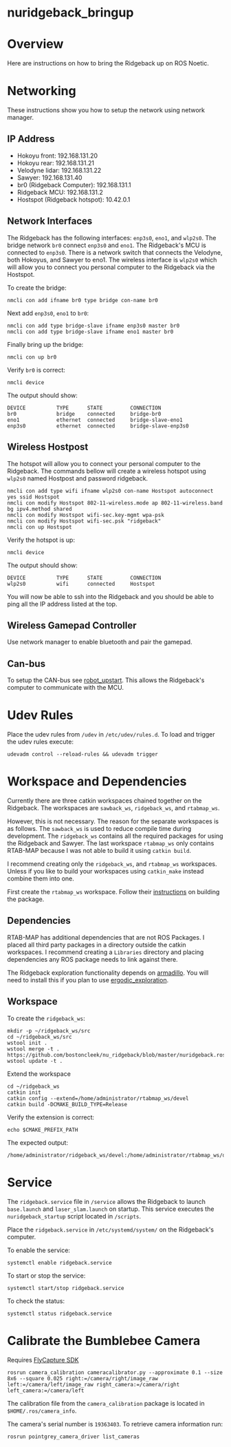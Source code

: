 # nuridgeback_bringup

# Overview
Here are instructions on how to bring the Ridgeback up on ROS Noetic.

# Networking
These instructions show you how to setup the network using network manager.

## IP Address
- Hokoyu front: 192.168.131.20
- Hokoyu rear: 192.168.131.21
- Velodyne lidar: 192.168.131.22
- Sawyer: 192.168.131.40
- br0 (Ridgeback Computer): 192.168.131.1
- Ridgeback MCU: 192.168.131.2
- Hostspot (Ridgeback hotspot): 10.42.0.1

## Network Interfaces
The Ridgeback has the following interfaces: `enp3s0`, `eno1`, and `wlp2s0`. The bridge network `br0`
connect `enp3s0` and `eno1`. The Ridgeback's MCU is connected to `enp3s0`. There is a network switch that connects the Velodyne, both Hokoyus, and Sawyer to eno1. The wireless interface is `wlp2s0` which will allow you to connect you personal computer to the Ridgeback via the Hostspot.

To create the bridge:
```
nmcli con add ifname br0 type bridge con-name br0
```

Next add `enp3s0`, `eno1` to `br0`:
```
nmcli con add type bridge-slave ifname enp3s0 master br0
nmcli con add type bridge-slave ifname eno1 master br0
```

Finally bring up the bridge:
```
nmcli con up br0
```

Verify `br0` is correct:
```
nmcli device
```

The output should show:
```
DEVICE          TYPE      STATE         CONNECTION          
br0             bridge    connected     bridge-br0          
eno1            ethernet  connected     bridge-slave-eno1   
enp3s0          ethernet  connected     bridge-slave-enp3s0

```

## Wireless Hostpost
The hotspot will allow you to connect your personal computer to the Ridgeback. The commands bellow will create a wireless hotspot using `wlp2s0` named Hostpost and password ridgeback.

```
nmcli con add type wifi ifname wlp2s0 con-name Hostspot autoconnect yes ssid Hostspot
nmcli con modify Hostspot 802-11-wireless.mode ap 802-11-wireless.band bg ipv4.method shared
nmcli con modify Hostspot wifi-sec.key-mgmt wpa-psk
nmcli con modify Hostspot wifi-sec.psk "ridgeback"
nmcli con up Hostspot
```

Verify the hotspot is up:
```
nmcli device
```

The output should show:
```
DEVICE          TYPE      STATE         CONNECTION          
wlp2s0          wifi      connected     Hostspot            
```

You will now be able to ssh into the Ridgeback and you should be able to ping all the IP address listed at the top.

## Wireless Gamepad Controller
Use network manager to enable bluetooth and pair the gamepad.  

## Can-bus
To setup the CAN-bus see [robot_upstart](https://github.com/Crowdedlight/robot_upstart). This allows the Ridgeback's computer to communicate with the MCU.

# Udev Rules
Place the udev rules from `/udev` in `/etc/udev/rules.d`. To load and trigger the udev rules
execute:

```
udevadm control --reload-rules && udevadm trigger
```

# Workspace and Dependencies
Currently there are three catkin workspaces chained together on the Ridgeback.
The workspaces are `sawback_ws`, `ridgeback_ws`, and `rtabmap_ws`.

However, this is not necessary. The reason for the separate workspaces is as follows. The `sawback_ws` is used to reduce compile time during development. The `ridgeback_ws` contains all the required packages for using the Ridgeback and Sawyer. The last workspace `rtabmap_ws` only contains RTAB-MAP because I was not able to build it using `catkin build`.

I recommend creating only the `ridgeback_ws`, and `rtabmap_ws` workspaces. Unless if you like to build your workspaces using `catkin_make` instead combine them into one.

First create the `rtabmap_ws` workspace. Follow their [instructions](https://github.com/introlab/rtabmap_ros) on building the package.


## Dependencies
RTAB-MAP has additional dependencies that are not ROS Packages. I placed all third party packages in a directory outside the catkin workspaces. I recommend creating a `Libraries` directory and placing dependencies any ROS package needs to link against there.

The Ridgeback exploration functionality depends on [armadillo](http://arma.sourceforge.net/
). You will need to install this if you plan to use [ergodic_exploration](https://github.com/bostoncleek/ergodic_exploration).

## Workspace

To create the `ridgeback_ws`:
```
mkdir -p ~/ridgeback_ws/src
cd ~/ridgeback_ws/src
wstool init .
wstool merge -t . https://github.com/bostoncleek/nu_ridgeback/blob/master/nuridgeback.rosinstall
wstool update -t .
```

Extend the workspace
```
cd ~/ridgeback_ws
catkin init
catkin config --extend=/home/administrator/rtabmap_ws/devel
catkin build -DCMAKE_BUILD_TYPE=Release
```

Verify the extension is correct:
```
echo $CMAKE_PREFIX_PATH
```

The expected output:
```
/home/administrator/ridgeback_ws/devel:/home/administrator/rtabmap_ws/devel:/opt/ros/noetic
```

# Service
The `ridgeback.service` file in `/service` allows the Ridgeback to launch `base.launch` and
`laser_slam.launch` on startup. This service executes the `nuridgeback_startup` script located in `/scripts`.

Place the `ridgeback.service` in `/etc/systemd/system/` on the Ridgeback's computer.

To enable the service:
```
systemctl enable ridgeback.service
```

To start or stop the service:
```
systemctl start/stop ridgeback.service
```

To check the status:
```
systemctl status ridgeback.service
```

# Calibrate the Bumblebee Camera
Requires [FlyCapture SDK](https://www.flir.com/products/flycapture-sdk/)

```
rosrun camera_calibration cameracalibrator.py --approximate 0.1 --size 8x6 --square 0.025 right:=/camera/right/image_raw left:=/camera/left/image_raw right_camera:=/camera/right left_camera:=/camera/left
```

The calibration file from the `camera_calibration` package is located in `$HOME/.ros/camera_info`.

The camera's serial number is `19363403`. To retrieve camera information run:
```
rosrun pointgrey_camera_driver list_cameras
```

